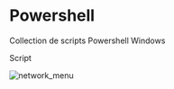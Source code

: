 # Powershell
Collection de scripts Powershell Windows 

Script 

![network_menu](https://user-images.githubusercontent.com/81754606/113314120-79a16900-92fb-11eb-88e4-ccbbbb1c6566.png)

